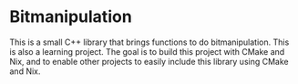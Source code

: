 # Bitmanipulation

This is a small C++ library that brings functions to do bitmanipulation. This
is also a learning project. The goal is to build this project with CMake and
Nix, and to enable other projects to easily include this library using CMake
and Nix.

